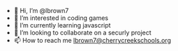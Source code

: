 - 👋 Hi, I’m @lbrown7
- 👀 I’m interested in coding games
- 🌱 I’m currently learning javascript
- 💞️ I’m looking to collaborate on a securly project
- 📫 How to reach me lbrown7@cherrycreekschools.org

<!---
lbrown7/lbrown7 is a ✨ special ✨ repository because its `README.md` (this file) appears on your GitHub profile.
You can click the Preview link to take a look at your changes.
--->
